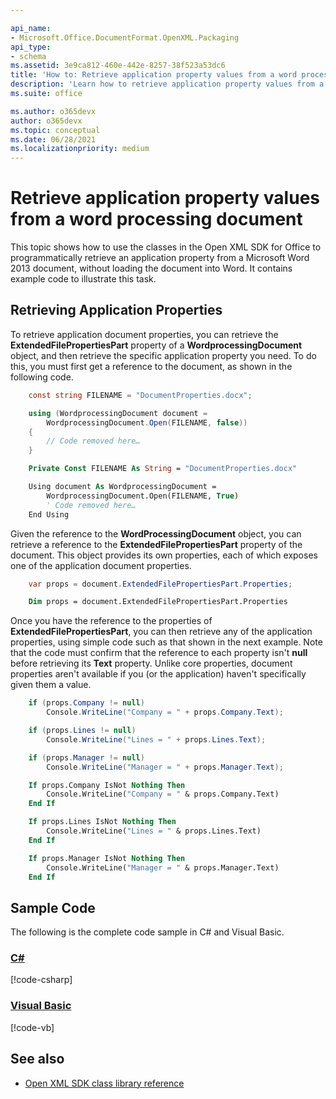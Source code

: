 ```yaml
---

api_name:
- Microsoft.Office.DocumentFormat.OpenXML.Packaging
api_type:
- schema
ms.assetid: 3e9ca812-460e-442e-8257-38f523a53dc6
title: 'How to: Retrieve application property values from a word processing document'
description: 'Learn how to retrieve application property values from a word processing document using the Open XML SDK.'
ms.suite: office

ms.author: o365devx
author: o365devx
ms.topic: conceptual
ms.date: 06/28/2021
ms.localizationpriority: medium
---
```


# Retrieve application property values from a word processing document

This topic shows how to use the classes in the Open XML SDK for Office to programmatically retrieve an application property from a Microsoft Word 2013 document, without loading the document into Word. It contains example code to illustrate this task.



## Retrieving Application Properties

To retrieve application document properties, you can retrieve the **ExtendedFilePropertiesPart** property of a **WordprocessingDocument** object, and then retrieve the specific application property you need. To do this, you must first get a reference to the document, as shown in the following code.

```csharp
    const string FILENAME = "DocumentProperties.docx";

    using (WordprocessingDocument document = 
        WordprocessingDocument.Open(FILENAME, false))
    {
        // Code removed here…
    }
```

```vb
    Private Const FILENAME As String = "DocumentProperties.docx"

    Using document As WordprocessingDocument =
        WordprocessingDocument.Open(FILENAME, True)
        ' Code removed here…
    End Using
```

Given the reference to the **WordProcessingDocument** object, you can retrieve a reference to the **ExtendedFilePropertiesPart** property of the document. This object provides its own properties, each of which exposes one of the application document properties.

```csharp
    var props = document.ExtendedFilePropertiesPart.Properties;
```

```vb
    Dim props = document.ExtendedFilePropertiesPart.Properties
```

Once you have the reference to the properties of **ExtendedFilePropertiesPart**, you can then retrieve any of the application properties, using simple code such as that shown
in the next example. Note that the code must confirm that the reference to each property isn't **null** before retrieving its **Text** property. Unlike core properties,
document properties aren't available if you (or the application) haven't specifically given them a value.

```csharp
    if (props.Company != null)
        Console.WriteLine("Company = " + props.Company.Text);

    if (props.Lines != null)
        Console.WriteLine("Lines = " + props.Lines.Text);

    if (props.Manager != null)
        Console.WriteLine("Manager = " + props.Manager.Text);
```

```vb
    If props.Company IsNot Nothing Then
        Console.WriteLine("Company = " & props.Company.Text)
    End If

    If props.Lines IsNot Nothing Then
        Console.WriteLine("Lines = " & props.Lines.Text)
    End If

    If props.Manager IsNot Nothing Then
        Console.WriteLine("Manager = " & props.Manager.Text)
    End If
```

## Sample Code

The following is the complete code sample in C\# and Visual Basic.

### [C#](#tab/cs)
[!code-csharp[](../../samples/word/retrieve_application_property_values/cs/Program.cs)]

### [Visual Basic](#tab/vb)
[!code-vb[](../../samples/word/retrieve_application_property_values/vb/Program.vb)]

## See also

- [Open XML SDK class library reference](/office/open-xml/open-xml-sdk)
